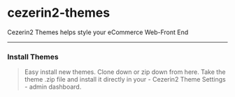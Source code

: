 # cezerin2-themes
Cezerin2 Themes helps style your eCommerce Web-Front End

---
### Install Themes

<blockquote>
Easy install new themes. Clone down or zip down from here. Take the theme .zip file and install it directly in your - Cezerin2 Theme Settings - admin dashboard.
</blockquote>
